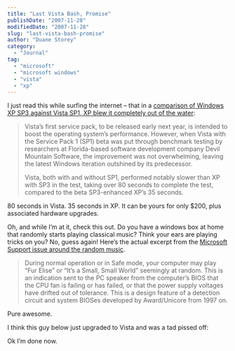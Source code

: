 ```yaml
---
title: "Last Vista Bash, Promise"
publishDate: "2007-11-28"
modifiedDate: "2007-11-28"
slug: "last-vista-bash-promise"
author: "Duane Storey"
category:
  - "Journal"
tag:
  - "microsoft"
  - "microsoft windows"
  - "vista"
  - "xp"
---
```


I just read this while surfing the internet – that in a [comparison of Windows XP SP3 against Vista SP1, XP blew it completely out of the water](http://www.news.com/Windows-XP-outshines-Vista-in-benchmarking-test/2100-1016_3-6220201.html):

> Vista’s first service pack, to be released early next year, is intended to boost the operating system’s performance. However, when Vista with the Service Pack 1 (SP1) beta was put through benchmark testing by researchers at Florida-based software development company Devil Mountain Software, the improvement was not overwhelming, leaving the latest Windows iteration outshined by its predecessor.
> 
> Vista, both with and without SP1, performed notably slower than XP with SP3 in the test, taking over 80 seconds to complete the test, compared to the beta SP3-enhanced XP’s 35 seconds.

80 seconds in Vista. 35 seconds in XP. It can be yours for only $200, plus associated hardware upgrades.

Oh, and while I’m at it, check this out. Do you have a windows box at home that randomly starts playing classical music? Think your ears are playing tricks on you? No, guess again! Here’s the actual excerpt from the [Microsoft Support issue around the random music](http://support.microsoft.com/default.aspx?scid=kb;en-us;261186).

> During normal operation or in Safe mode, your computer may play “Fur Elise” or “It’s a Small, Small World” seemingly at random. This is an indication sent to the PC speaker from the computer’s BIOS that the CPU fan is failing or has failed, or that the power supply voltages have drifted out of tolerance. This is a design feature of a detection circuit and system BIOSes developed by Award/Unicore from 1997 on.

Pure awesome.

I think this guy below just upgraded to Vista and was a tad pissed off:

  
  
Ok I’m done now.